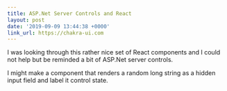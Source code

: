 ```yaml
---
title: ASP.Net Server Controls and React
layout: post
date: '2019-09-09 13:44:38 +0000'
link_url: https://chakra-ui.com
---
```

I was looking through this rather nice set of React components and I could not help but be reminded a bit of ASP.Net server controls.

<!--more-->

I might make a component that renders a random long string as a hidden input field and label it control state.
